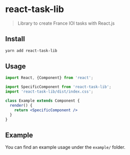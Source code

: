 # react-task-lib

> Library to create France IOI tasks with React.js

## Install

```bash
yarn add react-task-lib
```

## Usage

```jsx
import React, {Component} from 'react';

import SpecificComponent from 'react-task-lib';
import 'react-task-lib/dist/index.css';

class Example extends Component {
  render() {
    return <SpecificComponent />
  }
}
```

## Example

You can find an example usage under the `example/` folder.
